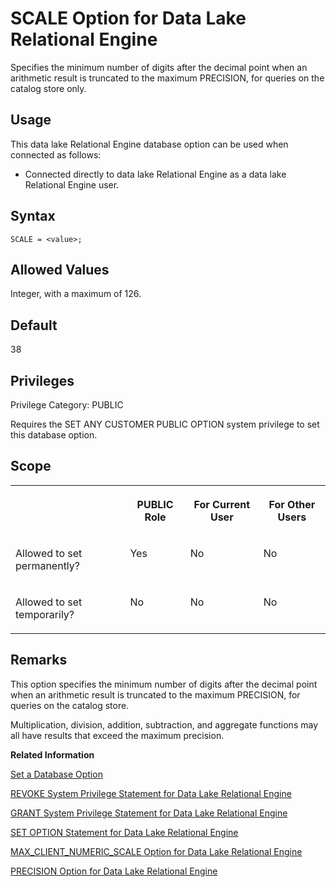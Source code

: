 <!-- loioa654041684f210159fa1d3ae7163c7f7 -->

# SCALE Option for Data Lake Relational Engine

Specifies the minimum number of digits after the decimal point when an arithmetic result is truncated to the maximum PRECISION, for queries on the catalog store only.



<a name="loioa654041684f210159fa1d3ae7163c7f7__section_d3p_24q_znb"/>

## Usage

This data lake Relational Engine database option can be used when connected as follows:

-   Connected directly to data lake Relational Engine as a data lake Relational Engine user.



<a name="loioa654041684f210159fa1d3ae7163c7f7__section_zx3_g24_hrb"/>

## Syntax

```
SCALE = <value>;
```



<a name="loioa654041684f210159fa1d3ae7163c7f7__iq_refso_928"/>

## Allowed Values

Integer, with a maximum of 126.



<a name="loioa654041684f210159fa1d3ae7163c7f7__iq_refso_929"/>

## Default

38



<a name="loioa654041684f210159fa1d3ae7163c7f7__section_k3c_gxb_3qb"/>

## Privileges

Privilege Category: PUBLIC

Requires the SET ANY CUSTOMER PUBLIC OPTION system privilege to set this database option.



<a name="loioa654041684f210159fa1d3ae7163c7f7__iq_refso_930"/>

## Scope


<table>
<tr>
<th valign="top">

 

</th>
<th valign="top">

PUBLIC Role

</th>
<th valign="top">

For Current User

</th>
<th valign="top">

For Other Users

</th>
</tr>
<tr>
<td valign="top">

Allowed to set permanently?

</td>
<td valign="top">

Yes

</td>
<td valign="top">

No

</td>
<td valign="top">

No

</td>
</tr>
<tr>
<td valign="top">

Allowed to set temporarily?

</td>
<td valign="top">

No

</td>
<td valign="top">

No

</td>
<td valign="top">

No

</td>
</tr>
</table>



<a name="loioa654041684f210159fa1d3ae7163c7f7__iq_refso_931"/>

## Remarks

This option specifies the minimum number of digits after the decimal point when an arithmetic result is truncated to the maximum PRECISION, for queries on the catalog store.

Multiplication, division, addition, subtraction, and aggregate functions may all have results that exceed the maximum precision.

**Related Information**  


[Set a Database Option](set-a-database-option-0dcb893.md "You set options with the SET OPTION statement.")

[REVOKE System Privilege Statement for Data Lake Relational Engine](../080-sql-statements/revoke-system-privilege-statement-for-data-lake-relational-engine-a3eadda.md "Removes specific system privileges from specific users and the right to administer the privilege.")

[GRANT System Privilege Statement for Data Lake Relational Engine](../080-sql-statements/grant-system-privilege-statement-for-data-lake-relational-engine-a3dfcb0.md "Grants specific system privileges to users or roles, with or without administrative rights.")

[SET OPTION Statement for Data Lake Relational Engine](../080-sql-statements/set-option-statement-for-data-lake-relational-engine-a625da7.md "Changes options that affect the behavior of the database and its compatibility with Transact-SQL. Setting the value of an option can change the behavior for all users or an individual user, in either a temporary or permanent scope.")

[MAX\_CLIENT\_NUMERIC\_SCALE Option for Data Lake Relational Engine](max-client-numeric-scale-option-for-data-lake-relational-engine-a63dca6.md "Controls the maximum scale for numeric data sent to the client.")

[PRECISION Option for Data Lake Relational Engine](precision-option-for-data-lake-relational-engine-a648b25.md "Specifies the maximum number of digits in the result of any decimal arithmetic, for queries on the catalog store only.")

